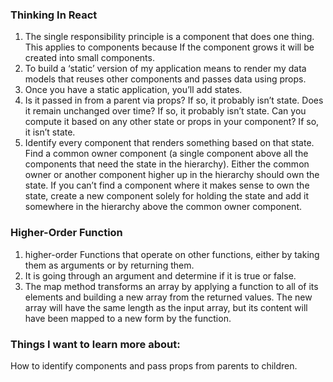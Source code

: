 ### Thinking In React

1. The single responsibility principle is a component that does one thing. This applies to components because If the component grows it will be created into small components.
2. To build a ‘static’ version of my application means to render my data models that reuses other components and passes data using props.
3. Once you have a static application, you’ll add states.
4. Is it passed in from a parent via props? If so, it probably isn’t state. Does it remain unchanged over time? If so, it probably isn’t state. Can you compute it based on any other state or props in your component? If so, it isn’t state.
5. Identify every component that renders something based on that state. Find a common owner component (a single component above all the components that need the state in the hierarchy). Either the common owner or another component higher up in the hierarchy should own the state. If you can’t find a component where it makes sense to own the state, create a new component solely for holding the state and add it somewhere in the hierarchy above the common owner component.

### Higher-Order Function

1. higher-order Functions that operate on other functions, either by taking them as arguments or by returning them.
2. It is going through an argument and determine if it is true or false.
3. The map method transforms an array by applying a function to all of its elements and building a new array from the returned values. The new array will have the same length as the input array, but its content will have been mapped to a new form by the function.

### Things I want to learn more about:
How to identify components and pass props from parents to children.
